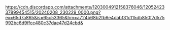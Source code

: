 https://cdn.discordapp.com/attachments/1203004912158376046/1205242337899454515/20240208_230229_0000.png?ex=65d7a865&is=65c53365&hm=a724b68b2fb6e4dabf31c115db850f7d575992bc6d9ffcc480c37dae47d24cbd&
